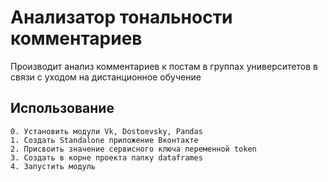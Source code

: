 # Анализатор тональности комментариев

Производит анализ комментариев к постам в группах университетов в связи с уходом на дистанционное обучение

## Использование

    0. Установить модули Vk, Dostoevsky, Pandas
    1. Создать Standalone приложение Вконтакте
    2. Присвоить значение сервисного ключа переменной token
    3. Создать в корне проекта папку dataframes
    4. Запустить модуль
